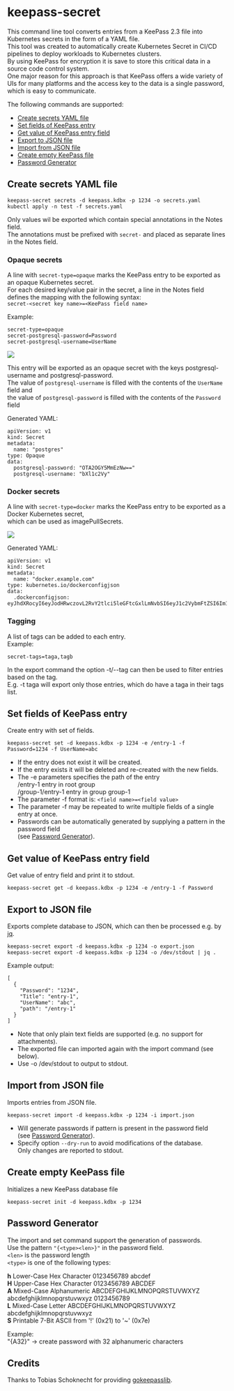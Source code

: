 





# keepass-secret

This command line tool converts entries from a KeePass 2.3 file into Kubernetes secrets in the form of a YAML file.  
This tool was created to automatically create Kubernetes Secret in CI/CD pipelines to deploy workloads to Kubernetes clusters.  
By using KeePass for encryption it is save to store this critical data in a source code control system.  
One major reason for this approach is that KeePass offers a wide variety of UIs for many platforms and the access key to the data is a single password, which is easy to communicate.

The following commands are supported:
- [Create secrets YAML file](#create-secrets-yaml-file)
- [Set fields of KeePass entry](#set-fields-of-keepass-entry)
- [Get value of KeePass entry field](#get-value-of-keepass-entry-field)
- [Export to JSON file](#export-to-json-file)
- [Import from JSON file](#import-from-json-file)
- [Create empty KeePass file](#create-empty-keepass-file)
- [Password Generator](#password-generator)

## Create secrets YAML file
```
keepass-secret secrets -d keepass.kdbx -p 1234 -o secrets.yaml
kubectl apply -n test -f secrets.yaml
```
Only values wil be exported which contain special annotations in the Notes field.  
The annotations must be prefixed with `secret-` and placed as separate lines in the Notes field.  

### Opaque secrets
A line with `secret-type=opaque` marks the KeePass entry to be exported as an opaque Kubernetes secret.  
For each desired key/value pair in the secret, a line in the Notes field defines the mapping with the following syntax:  
`secret-<secret key name>=<KeePass field name>`

Example:  
```
secret-type=opaque
secret-postgresql-password=Password
secret-postgresql-username=UserName
```
![](doc/opaque.png)

This entry will be exported as an opaque secret with the keys postgresql-username and postgresql-password.  
The value of `postgresql-username` is filled with the contents of the `UserName` field and  
the value of `postgresql-password` is filled with the contents of the `Password` field

Generated YAML:
```
apiVersion: v1
kind: Secret
metadata:
  name: "postgres"
type: Opaque
data:
  postgresql-password: "OTA2OGY5MmEzNw=="
  postgresql-username: "bXl1c2Vy"
```

### Docker secrets
A line with `secret-type=docker` marks the KeePass entry to be exported as a Docker Kubernetes secret,  
which can be used as imagePullSecrets.

![](doc/docker.png)

Generated YAML:
```
apiVersion: v1
kind: Secret
metadata:
  name: "docker.example.com"
type: kubernetes.io/dockerconfigjson
data:
  .dockerconfigjson: eyJhdXRocyI6eyJodHRwczovL2RvY2tlci5leGFtcGxlLmNvbSI6eyJ1c2VybmFtZSI6Im15dXNlciIsInBhc3N3b3JkIjoiNWRhOWVkNmRiOSIsImVtYWlsIjoibWFpbEBleGFtcGxlLmRlIiwiYXV0aCI6ImJYbDFjMlZ5T2pWa1lUbGxaRFprWWprPSJ9fX0=
```

### Tagging
A list of tags can be added to each entry.  
Example:
```
secret-tags=taga,tagb
```
In the export command the option -t/--tag can then be used to filter entries based on the tag.  
E.g. -t taga will export only those entries, which do have a taga in their tags list.


## Set fields of KeePass entry
Create entry with set of fields.
```
keepass-secret set -d keepass.kdbx -p 1234 -e /entry-1 -f Password=1234 -f UserName=abc
```
- If the entry does not exist it will be created.
- If the entry exists it will be deleted and re-created with the new fields.
- The -e parameters specifies the path of the entry  
  /entry-1 entry in root group  
  /group-1/entry-1 entry in group group-1
- The parameter -f format is: `<field name>=<field value>`
- The parameter -f may be repeated to write multiple fields of a single entry at once.
- Passwords can be automatically generated by supplying a pattern in the password field  
  (see [Password Generator](#password-generator)).


## Get value of KeePass entry field
Get value of entry field and print it to stdout.  
```
keepass-secret get -d keepass.kdbx -p 1234 -e /entry-1 -f Password
```


## Export to JSON file
Exports complete database to JSON, which can then be processed e.g. by [jq](https://stedolan.github.io/jq/).
```
keepass-secret export -d keepass.kdbx -p 1234 -o export.json
keepass-secret export -d keepass.kdbx -p 1234 -o /dev/stdout | jq .
```
Example output:
```
[
  {
    "Password": "1234",
    "Title": "entry-1",
    "UserName": "abc",
    "path": "/entry-1"
  }
]
```
- Note that only plain text fields are supported (e.g. no support for attachments).
- The exported file can imported again with the import command (see below).
- Use -o /dev/stdout to output to stdout.


## Import from JSON file
Imports entries from JSON file.
```
keepass-secret import -d keepass.kdbx -p 1234 -i import.json
```
- Will generate passwords if pattern is present in the password field  
  (see [Password Generator](#password-generator)).
- Specify option `--dry-run` to avoid modifications of the database.  
  Only changes are reported to stdout.

## Create empty KeePass file
Initializes a new KeePass database file 
```
keepass-secret init -d keepass.kdbx -p 1234
```

## Password Generator
The import and set command support the generation of passwords.  
Use the pattern `"{<type><len>}"` in the password field.  
`<len>` is the password length  
`<type>` is one of the following types:  

  **h** Lower-Case Hex Character  0123456789 abcdef  
  **H**	Upper-Case Hex Character	0123456789 ABCDEF  
  **A**	Mixed-Case Alphanumeric	ABCDEFGHIJKLMNOPQRSTUVWXYZ abcdefghijklmnopqrstuvwxyz 0123456789  
  **L**	Mixed-Case Letter	ABCDEFGHIJKLMNOPQRSTUVWXYZ abcdefghijklmnopqrstuvwxyz  
  **S**	Printable 7-Bit ASCII	from '!' (0x21) to '~' (0x7e)

  Example:  
    "{A32}" -> create password with 32 alphanumeric characters

## Credits
Thanks to Tobias Schoknecht for providing [gokeepasslib](https://github.com/tobischo/gokeepasslib).
